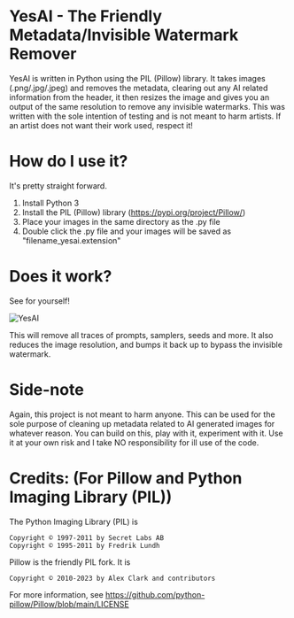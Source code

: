 # YesAI - The Friendly Metadata/Invisible Watermark Remover

YesAI is written in Python using the PIL (Pillow) library. It takes images (.png/.jpg/.jpeg) and removes the metadata, clearing out any AI related information from the header, it then resizes the image and gives you an output of the same resolution to remove any invisible watermarks. This was written with the sole intention of testing and is not meant to harm artists. If an artist does not want their work used, respect it!

# How do I use it?

It's pretty straight forward.

1) Install Python 3
2) Install the PIL (Pillow) library (https://pypi.org/project/Pillow/)
3) Place your images in the same directory as the .py file
4) Double click the .py file and your images will be saved as "filename_yesai.extension"

# Does it work?

See for yourself!

![YesAI](https://user-images.githubusercontent.com/122483158/211902821-7b792e18-35c4-44df-aebe-de05209de0c4.png)

This will remove all traces of prompts, samplers, seeds and more. It also reduces the image resolution, and bumps it back up to bypass the invisible watermark.

# Side-note

Again, this project is not meant to harm anyone. This can be used for the sole purpose of cleaning up metadata related to AI generated images for whatever reason. You can build on this, play with it, experiment with it. Use it at your own risk and I take NO responsibility for ill use of the code.

# Credits: (For Pillow and Python Imaging Library (PIL))

The Python Imaging Library (PIL) is

    Copyright © 1997-2011 by Secret Labs AB
    Copyright © 1995-2011 by Fredrik Lundh

Pillow is the friendly PIL fork. It is

    Copyright © 2010-2023 by Alex Clark and contributors

For more information, see https://github.com/python-pillow/Pillow/blob/main/LICENSE
